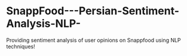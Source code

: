 # SnappFood---Persian-Sentiment-Analysis-NLP-
Providing sentiment analysis of user opinions on Snappfood using NLP techniques!
